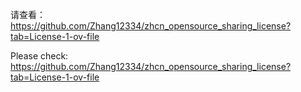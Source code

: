请查看：https://github.com/Zhang12334/zhcn_opensource_sharing_license?tab=License-1-ov-file

Please check: https://github.com/Zhang12334/zhcn_opensource_sharing_license?tab=License-1-ov-file